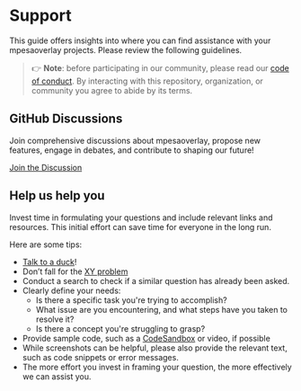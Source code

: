 # Support

This guide offers insights into where you can find assistance with your mpesaoverlay projects. Please review the following guidelines.

> 👉 **Note**: before participating in our community, please read our
> [code of conduct](CODE_OF_CONDUCT.md).
> By interacting with this repository, organization, or community you agree to
> abide by its terms.

## GitHub Discussions

Join comprehensive discussions about mpesaoverlay, propose new features, engage in debates, and contribute to shaping our future!

[Join the Discussion](https://github.com/0x6flab/mpesaoverlay/discussions)

## Help us help you

Invest time in formulating your questions and include relevant links and resources. This initial effort can save time for everyone in the long run.

Here are some tips:

- [Talk to a duck](https://rubberduckdebugging.com)!
- Don’t fall for the [XY problem](https://meta.stackexchange.com/questions/66377/what-is-the-xy-problem/66378#66378)
- Conduct a search to check if a similar question has already been asked.
- Clearly define your needs:
  - Is there a specific task you're trying to accomplish?
  - What issue are you encountering, and what steps have you taken to resolve it?
  - Is there a concept you're struggling to grasp?
- Provide sample code, such as a [CodeSandbox](https://codesandbox.io) or video, if possible
- While screenshots can be helpful, please also provide the relevant text, such as code snippets or error messages.
- The more effort you invest in framing your question, the more effectively we can assist you.
